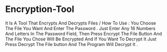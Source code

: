 # Encryption-Tool

It Is A Tool That Encrypts And Decrypts Files /
How To Use : You Choose The File You Want And Enter The Password . Just Enter Any 16 Numbers And Letters In The
Password Field, Then Press Encrypt The File Button And The File You Chose Will Be Encrypted And If You Want To Decrypt It Just Press Decrypt The File button And The Program Will Decrypt It .
